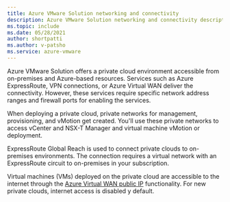 ```yaml
---
title: Azure VMware Solution networking and connectivity
description: Azure VMware Solution networking and connectivity description.
ms.topic: include
ms.date: 05/28/2021
author: shortpatti
ms.author: v-patsho
ms.service: azure-vmware
---
```


<!-- Used in introduction.md and concepts-networking.md -->

Azure VMware Solution offers a private cloud environment accessible from on-premises and Azure-based resources. Services such as Azure ExpressRoute, VPN connections, or Azure Virtual WAN deliver the connectivity. However, these services require specific network address ranges and firewall ports for enabling the services.

When deploying a private cloud, private networks for management, provisioning, and vMotion get created. You'll use these private networks to access vCenter and NSX-T Manager and virtual machine vMotion or deployment.

ExpressRoute Global Reach is used to connect private clouds to on-premises environments. The connection requires a virtual network with an ExpressRoute circuit to on-premises in your subscription.

Virtual machines (VMs) deployed on the private cloud are accessible to the internet through the [Azure Virtual WAN public IP](../enable-public-internet-access.md) functionality. For new private clouds, internet access is disabled y default. 



